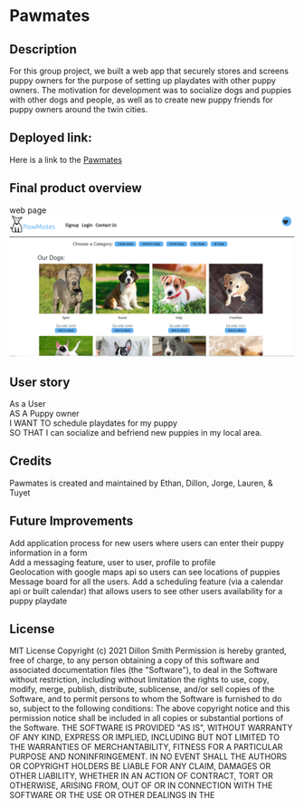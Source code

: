 # Pawmates
## Description

For this group project, we built a web app that securely stores and screens puppy owners for the purpose of setting up playdates with other puppy owners.
The motivation for development was to socialize dogs and puppies with other dogs and people, as well as to create new puppy friends for puppy owners around the twin cities.

## Deployed link:

Here is a link to the [Pawmates](https://blooming-sea-72264.herokuapp.com/)


## Final product overview

web page
![](assets/images/screenshot.jpg)


## User story

As a User<br>
AS A Puppy owner<br>
I WANT TO schedule playdates for my puppy<br>
 SO THAT I can socialize and befriend new puppies in my local area.

## Credits

Pawmates is created and maintained by Ethan, Dillon, Jorge, Lauren, & Tuyet

## Future Improvements

Add application process for new users where users can enter their puppy information in a form<br>
Add a messaging feature, user to user, profile to profile<br>
Geolocation with google maps api so users can see locations of puppies<br>
Message board for all the users. 
Add a scheduling feature (via a calendar api or built calendar) that allows users to see other users availability for a puppy playdate<br>

## License

MIT License
Copyright (c) 2021 Dillon Smith
Permission is hereby granted, free of charge, to any person obtaining a copy
of this software and associated documentation files (the "Software"), to deal
in the Software without restriction, including without limitation the rights
to use, copy, modify, merge, publish, distribute, sublicense, and/or sell
copies of the Software, and to permit persons to whom the Software is
furnished to do so, subject to the following conditions:
The above copyright notice and this permission notice shall be included in all
copies or substantial portions of the Software.
THE SOFTWARE IS PROVIDED "AS IS", WITHOUT WARRANTY OF ANY KIND, EXPRESS OR
IMPLIED, INCLUDING BUT NOT LIMITED TO THE WARRANTIES OF MERCHANTABILITY,
FITNESS FOR A PARTICULAR PURPOSE AND NONINFRINGEMENT. IN NO EVENT SHALL THE
AUTHORS OR COPYRIGHT HOLDERS BE LIABLE FOR ANY CLAIM, DAMAGES OR OTHER
LIABILITY, WHETHER IN AN ACTION OF CONTRACT, TORT OR OTHERWISE, ARISING FROM,
OUT OF OR IN CONNECTION WITH THE SOFTWARE OR THE USE OR OTHER DEALINGS IN THE